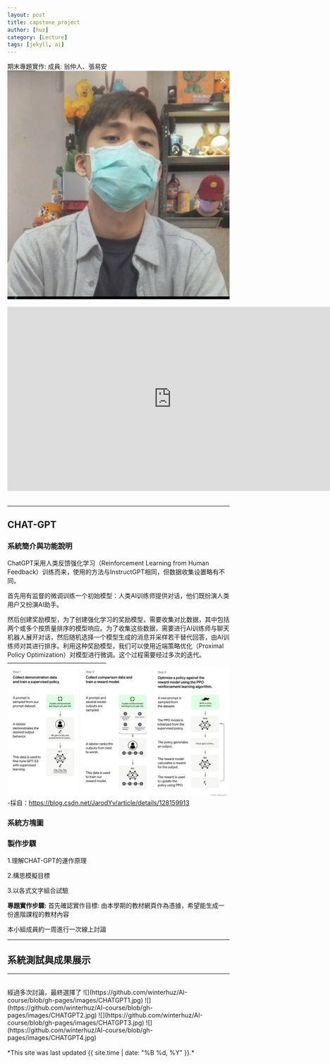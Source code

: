 ```yaml
---
layout: post
title: capstone_project
author: [huz]
category: [Lecture]
tags: [jekyll, ai]
---
```


期末專題實作:
成員: 翁仲人、張易安 <br>
![](https://github.com/winterhuz/facenet-pytorch/blob/master/data/test_images/huz/1.jpg?raw=true)
<br>
<iframe width="743" height="418" src="https://www.youtube.com/embed/0cnXUcWJ4r4" title="Craziest Chat GPT Generated Stories" frameborder="0" allow="accelerometer; autoplay; clipboard-write; encrypted-media; gyroscope; picture-in-picture; web-share" allowfullscreen></iframe>
<br>
<br>

---
## CHAT-GPT

### 系統簡介與功能說明

ChatGPT采用人类反馈强化学习（Reinforcement Learning from Human Feedback）训练而来，使用的方法与InstructGPT相同，但数据收集设置略有不同。

首先用有监督的微调训练一个初始模型：人类AI训练师提供对话，他们既扮演人类用户又扮演AI助手。

然后创建奖励模型，为了创建强化学习的奖励模型，需要收集对比数据，其中包括两个或多个按质量排序的模型响应。为了收集这些数据，需要进行AI训练师与聊天机器人展开对话，然后随机选择一个模型生成的消息并采样若干替代回答，由AI训练师对其进行排序。利用这种奖励模型，我们可以使用近端策略优化（Proximal Policy Optimization）对模型进行微调。这个过程需要经过多次的迭代。
————————————————
![](https://github.com/winterhuz/AI-course/blob/gh-pages/images/CHATGPTBLOCK.jpg)
-採自：https://blog.csdn.net/JarodYv/article/details/128159913

### 系統方塊圖


### 製作步驟 
1.理解CHAT-GPT的運作原理

2.構思模擬目標

3.以各式文字組合試驗

**專題實作步驟:** 
首先確認實作目標:
由本學期的教材網頁作為憑據，希望能生成一份進階課程的教材內容

本小組成員約一周進行一次線上討論



---
## 系統測試與成果展示
---
<br>
經過多次討論，最終選擇了
![](https://github.com/winterhuz/AI-course/blob/gh-pages/images/CHATGPT1.jpg)
![](https://github.com/winterhuz/AI-course/blob/gh-pages/images/CHATGPT2.jpg)
![](https://github.com/winterhuz/AI-course/blob/gh-pages/images/CHATGPT3.jpg)
![](https://github.com/winterhuz/AI-course/blob/gh-pages/images/CHATGPT4.jpg)

<br>
<br>
*This site was last updated {{ site.time | date: "%B %d, %Y" }}.*

